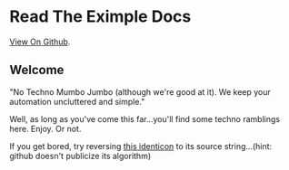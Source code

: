 # Read The Eximple Docs

[View On Github](https://docunid.github.io/).

## Welcome

"No Techno Mumbo Jumbo (although we're good at it). We keep your automation uncluttered and simple."

Well, as long as you've come this far...you'll find some techno ramblings here. Enjoy. Or not.

If you get bored, try reversing [this identicon](https://github.com/identicons/docunid.png) to its source string...(hint: github doesn't publicize its algorithm)